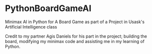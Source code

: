 # PythonBoardGameAI
Minimax AI in Python for A Board Game as part of a Project in Usask's Artificial Intelligence class

Credit to my partner Agis Daniels for his part in the project; building the board, modifying my minimax code and assisting me in my learning of Python.
